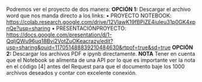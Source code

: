 Podremos ver el proyecto de dos manera: 
**OPCIÓN 1:** Descargar el archivo word que nos manda directo a los links:
•	PROYECTO NOTEBOOK: https://colab.research.google.com/drive/12VlawK19fBPiZE4iuIeu31p0GK4xpnQe?usp=sharing
•	PRESENTACIÓNPROYECTO: https://docs.google.com/presentation/d/1-QqljQWu96uq18Bvi2VotZuOKeacrazy/edit?usp=sharing&ouid=117051488839210484630&rtpof=true&sd=true
**OPCIÓN 2:** Descargar los archivos PDF e ipynb directamente.
**NOTA** Tener en cuenta que el Notebook se alimenta de una API por lo que es importante ver la nota en el código [4] antes del Request para que el documento baje los 1000 archivos deseados y contar con excelente conexión.
